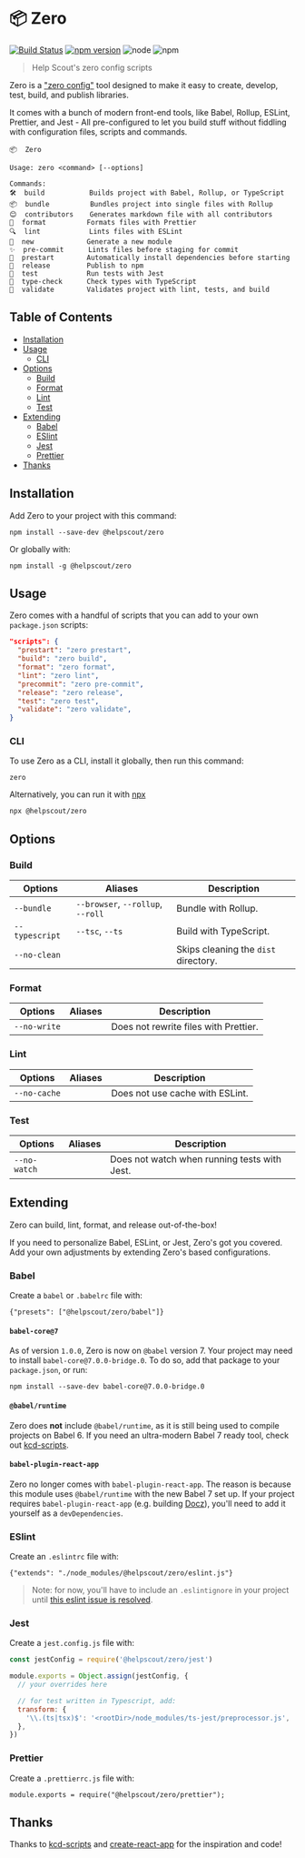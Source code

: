# 📦 Zero

[![Build Status](https://travis-ci.org/helpscout/zero.svg?branch=master)](https://travis-ci.org/helpscout/zero)
[![npm version](https://badge.fury.io/js/%40helpscout%2Fzero.svg)](https://badge.fury.io/js/%40helpscout%2Fzero)
![node](https://img.shields.io/badge/node-8.11.3-blue.svg)
![npm](https://img.shields.io/badge/npm-6.4.1-blue.svg)

> Help Scout's zero config scripts

Zero is a ["zero config"](https://www.google.com/search?ei=eGJ7XPqGG5K_jgS2wYKoCA&q=javascript+zero+config&oq=javascript+zero+config&gs_l=psy-ab.3..0i22i30l2.2204.6555..6634...4.0..0.88.1939.29......0....1..gws-wiz.......0i71j0i131j0j0i67.eDv8lllu1MY) tool designed to make it easy to create, develop, test, build, and publish libraries.

It comes with a bunch of modern front-end tools, like Babel, Rollup, ESLint, Prettier, and Jest - All pre-configured to let you build stuff without fiddling with configuration files, scripts and commands.

```
📦  Zero

Usage: zero <command> [--options]

Commands:
🛠  build           Builds project with Babel, Rollup, or TypeScript
📦  bundle          Bundles project into single files with Rollup
😊  contributors    Generates markdown file with all contributors
💅  format          Formats files with Prettier
🔍  lint            Lints files with ESLint
🍃  new             Generate a new module
✨  pre-commit      Lints files before staging for commit
🔑  prestart        Automatically install dependencies before starting
🚛  release         Publish to npm
🤞  test            Run tests with Jest
📜  type-check      Check types with TypeScript
💪  validate        Validates project with lint, tests, and build
```

## Table of Contents

<!-- START doctoc generated TOC please keep comment here to allow auto update -->
<!-- DON'T EDIT THIS SECTION, INSTEAD RE-RUN doctoc TO UPDATE -->

- [Installation](#installation)
- [Usage](#usage)
  - [CLI](#cli)
- [Options](#options)
  - [Build](#build)
  - [Format](#format)
  - [Lint](#lint)
  - [Test](#test)
- [Extending](#extending)
  - [Babel](#babel)
  - [ESlint](#eslint)
  - [Jest](#jest)
  - [Prettier](#prettier)
- [Thanks](#thanks)

<!-- END doctoc generated TOC please keep comment here to allow auto update -->

## Installation

Add Zero to your project with this command:

```
npm install --save-dev @helpscout/zero
```

Or globally with:

```
npm install -g @helpscout/zero
```

## Usage

Zero comes with a handful of scripts that you can add to your own `package.json` scripts:

```json
"scripts": {
  "prestart": "zero prestart",
  "build": "zero build",
  "format": "zero format",
  "lint": "zero lint",
  "precommit": "zero pre-commit",
  "release": "zero release",
  "test": "zero test",
  "validate": "zero validate",
}
```

### CLI

To use Zero as a CLI, install it globally, then run this command:

```
zero
```

Alternatively, you can run it with [npx](https://medium.com/@maybekatz/introducing-npx-an-npm-package-runner-55f7d4bd282b)

```
npx @helpscout/zero
```

## Options

### Build

| Options        | Aliases                           | Description                          |
| -------------- | --------------------------------- | ------------------------------------ |
| `--bundle`     | `--browser`, `--rollup`, `--roll` | Bundle with Rollup.                  |
| `--typescript` | `--tsc`, `--ts`                   | Build with TypeScript.               |
| `--no-clean`   |                                   | Skips cleaning the `dist` directory. |

### Format

| Options      | Aliases | Description                           |
| ------------ | ------- | ------------------------------------- |
| `--no-write` |         | Does not rewrite files with Prettier. |

### Lint

| Options      | Aliases | Description                     |
| ------------ | ------- | ------------------------------- |
| `--no-cache` |         | Does not use cache with ESLint. |

### Test

| Options      | Aliases | Description                                  |
| ------------ | ------- | -------------------------------------------- |
| `--no-watch` |         | Does not watch when running tests with Jest. |

## Extending

Zero can build, lint, format, and release out-of-the-box!

If you need to personalize Babel, ESLint, or Jest, Zero's got you covered. Add your own adjustments by extending Zero's based configurations.

### Babel

Create a `babel` or `.babelrc` file with:

```
{"presets": ["@helpscout/zero/babel"]}
```

#### `babel-core@7`

As of version `1.0.0`, Zero is now on `@babel` version 7. Your project may need to install `babel-core@7.0.0-bridge.0`. To do so, add that package to your `package.json`, or run:

```
npm install --save-dev babel-core@7.0.0-bridge.0
```

#### `@babel/runtime`

Zero does **not** include `@babel/runtime`, as it is still being used to compile projects on Babel 6. If you need an ultra-modern Babel 7 ready tool, check out [kcd-scripts](https://github.com/kentcdodds/kcd-scripts).

#### `babel-plugin-react-app`

Zero no longer comes with `babel-plugin-react-app`. The reason is because this module uses `@babel/runtime` with the new Babel 7 set up. If your project requires `babel-plugin-react-app` (e.g. building [Docz](https://www.docz.site/)), you'll need to add it yourself as a `devDependencies`.

### ESlint

Create an `.eslintrc` file with:

```
{"extends": "./node_modules/@helpscout/zero/eslint.js"}
```

> Note: for now, you'll have to include an `.eslintignore` in your project until
> [this eslint issue is resolved](https://github.com/eslint/eslint/issues/9227).

### Jest

Create a `jest.config.js` file with:

```javascript
const jestConfig = require('@helpscout/zero/jest')

module.exports = Object.assign(jestConfig, {
  // your overrides here

  // for test written in Typescript, add:
  transform: {
    '\\.(ts|tsx)$': '<rootDir>/node_modules/ts-jest/preprocessor.js',
  },
})
```

### Prettier

Create a `.prettierrc.js` file with:

```
module.exports = require("@helpscout/zero/prettier");
```

## Thanks

Thanks to [kcd-scripts](https://github.com/kentcdodds/kcd-scripts) and [create-react-app](https://github.com/facebook/create-react-app) for the inspiration and code!
